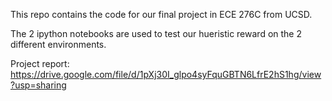 This repo contains the code for our final project in ECE 276C from UCSD. 

The 2 ipython notebooks are used to test our hueristic reward on the 2 different environments.

Project report:
https://drive.google.com/file/d/1pXj30I_glpo4syFquGBTN6LfrE2hS1hg/view?usp=sharing
